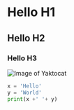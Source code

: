 # Hello H1
## Hello H2
### Hello H3

![Image of Yaktocat](https://octodex.github.com/images/yaktocat.png)

``` python
x = 'Hello'
y = 'World'
print(x +' '+ y)
```
